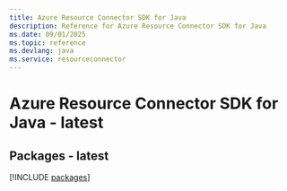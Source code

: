 ```yaml
---
title: Azure Resource Connector SDK for Java
description: Reference for Azure Resource Connector SDK for Java
ms.date: 09/01/2025
ms.topic: reference
ms.devlang: java
ms.service: resourceconnector
---
```

# Azure Resource Connector SDK for Java - latest
## Packages - latest
[!INCLUDE [packages](resource-connector-index.md)]